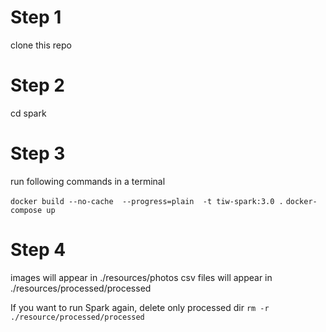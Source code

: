 # Step 1

clone this repo

# Step 2

cd spark

# Step 3

run following commands in a terminal

`docker build --no-cache  --progress=plain  -t tiw-spark:3.0 .`
`docker-compose up`

# Step 4

images will appear in ./resources/photos
csv files will appear in ./resources/processed/processed

If you want to run Spark again, delete only processed dir
`rm -r ./resource/processed/processed`
